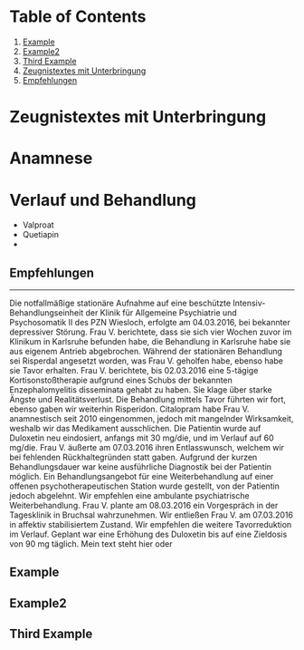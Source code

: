 # Table of Contents
1. [Example](#example)
2. [Example2](#example2)
3. [Third Example](#third-example)
4. [Zeugnistextes mit Unterbringung](#zeugnistext)
5. [Empfehlungen](#empfehlung)




# Zeugnistextes mit Unterbringung

# Anamnese
# Verlauf und Behandlung
  - Valproat
  - Quetiapin
  - 
## Empfehlungen


---
Die notfallmäßige stationäre Aufnahme auf eine beschützte Intensiv-Behandlungseinheit der Klinik für Allgemeine Psychiatrie und Psychosomatik II des PZN Wiesloch, erfolgte am 04.03.2016, bei bekannter depressiver Störung.
Frau V. berichtete, dass sie sich vier Wochen zuvor im Klinikum in Karlsruhe befunden habe, die Behandlung in Karlsruhe habe sie aus eigenem Antrieb abgebrochen. Während der stationären Behandlung sei Risperdal angesetzt worden, was Frau V. geholfen habe, ebenso habe sie Tavor erhalten. Frau V. berichtete, bis 02.03.2016 eine 5-tägige Kortisonstoßtherapie aufgrund eines Schubs der bekannten Enzephalomyelitis disseminata gehabt zu haben. Sie klage über starke Ängste und Realitätsverlust. Die Behandlung mittels Tavor führten wir fort, ebenso gaben wir weiterhin Risperidon. Citalopram habe Frau V. anamnestisch seit 2010 eingenommen, jedoch mit mangelnder Wirksamkeit, weshalb wir das Medikament ausschlichen. Die Patientin wurde auf Duloxetin neu eindosiert, anfangs mit 30 mg/die, und im Verlauf auf 60 mg/die. Frau V. äußerte am 07.03.2016 ihren Entlasswunsch, welchem wir bei fehlenden Rückhaltegründen statt gaben. Aufgrund der kurzen Behandlungsdauer war keine ausführliche Diagnostik bei der Patientin möglich. Ein Behandlungsangebot für eine Weiterbehandlung auf einer offenen psychotherapeutischen Station wurde gestellt, von der Patientin jedoch abgelehnt. Wir empfehlen eine ambulante psychiatrische Weiterbehandlung. Frau V. plante am 08.03.2016 ein Vorgespräch in der Tagesklinik in Bruchsal wahrzunehmen. Wir entließen Frau V. am 07.03.2016 in affektiv stabilisiertem Zustand. Wir empfehlen die weitere Tavorreduktion im Verlauf. Geplant war eine Erhöhung des Duloxetin bis auf eine Zieldosis von 90 mg täglich.
Mein text steht hier oder
## Example
## Example2
## Third Example

